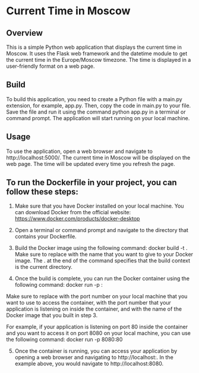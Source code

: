 # Current Time in Moscow

## Overview
This is a simple Python web application that displays the current time in Moscow. It uses the Flask web framework and the datetime module to get the current time in the Europe/Moscow timezone. The time is displayed in a user-friendly format on a web page.

## Build
To build this application, you need to create a Python file with a main.py extension, for example, app.py. Then, copy the code in main.py to your file. Save the file and run it using the command python app.py in a terminal or command prompt. 
The application will start running on your local machine.

## Usage
To use the application, open a web browser and navigate to http://localhost:5000/. The current time in Moscow will be displayed on the web page. The time will be updated every time you refresh the page.

## To run the Dockerfile in your project, you can follow these steps:

1. Make sure that you have Docker installed on your local machine. You can download Docker from the official website: https://www.docker.com/products/docker-desktop

2. Open a terminal or command prompt and navigate to the directory that contains your Dockerfile.

3. Build the Docker image using the following command:
    docker build -t <image-name> .
    Make sure to replace <image-name> with the name that you want to give to your Docker image. The . at the end of the command specifies that the build context is the current directory.

4. Once the build is complete, you can run the Docker container using the following command:
    docker run -p <host-port>:<container-port> <image-name>

Make sure to replace <host-port> with the port number on your local machine that you want to use to access the container, <container-port> with the port number that your application is listening on inside the container, and <image-name> with the name of the Docker image that you built in step 3.

For example, if your application is listening on port 80 inside the container and you want to access it on port 8080 on your local machine, you can use the following command:
    docker run -p 8080:80 <image-name>

5. Once the container is running, you can access your application by opening a web browser and navigating to http://localhost:<host-port>. In the example above, you would navigate to http://localhost:8080.
